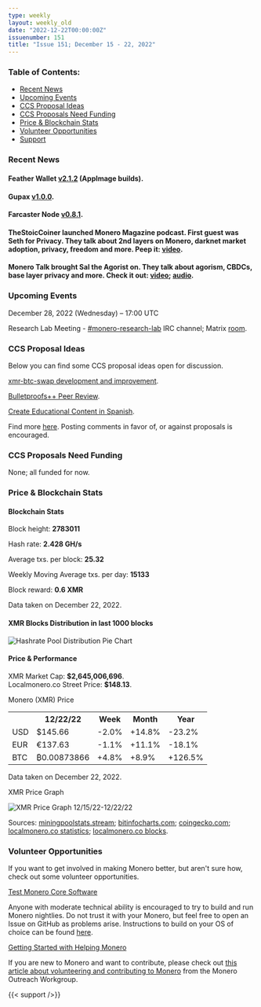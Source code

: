 ```yaml
---
type: weekly
layout: weekly_old
date: "2022-12-22T00:00:00Z"
issuenumber: 151
title: "Issue 151; December 15 - 22, 2022"
---
```


<h3>Table of Contents:</h3>
<ul class="contents">
    <li><a href="#news">Recent News</a></li>
    <li><a href="#events">Upcoming Events</a></li>
    <li><a href="#ideas">CCS Proposal Ideas</a></li>
    <li><a href="#proposals">CCS Proposals Need Funding</a></li>
    <li><a href="#stats">Price & Blockchain Stats</a></li>
    <li><a href="#volunteer">Volunteer Opportunities</a></li>
    <li><a href="#support">Support</a></li>
</ul>

<h3 id="news">Recent News</h3>

<div class="newsbyte">
    <h4>Feather Wallet <a href="https://featherwallet.org/download/" target="_blank">v2.1.2</a> (AppImage builds).</h4>
</div>

<div class="newsbyte">
    <h4>Gupax <a href="https://github.com/hinto-janaiyo/gupax/releases/tag/v1.0.0" target="_blank">v1.0.0</a>.</h4>
</div>

<div class="newsbyte">
    <h4>Farcaster Node <a href="https://github.com/farcaster-project/farcaster-node/releases/tag/v0.8.1" target="_blank">v0.8.1</a>.</h4>
</div>

<div class="newsbyte">
    <h4>TheStoicCoiner launched Monero Magazine podcast. First guest was Seth for Privacy. They talk about 2nd layers on Monero, darknet market adoption, privacy, freedom and more. Peep it: <a href="https://piped.adminforge.de/watch?v=VBdrbrqxrTk" target="_blank">video</a>.</h4>
</div>

<div class="newsbyte">
    <h4>Monero Talk brought Sal the Agorist on. They talk about agorism, CBDCs, base layer privacy and more. Check it out: <a href="https://piped.adminforge.de/watch?v=Ia75jad_kWo" target="_blank">video</a>; <a href="https://www.monerotalk.live/sal-the-agorist-on-monero-and-pseudonymous-cryptos" target="_blank">audio</a>.</h4>
</div>

<h3 id="events">Upcoming Events</h3>

<div class="event">
    <p class="date" markdown="1">December 28, 2022 (Wednesday) – 17:00 UTC</p>
    <p markdown="1">Research Lab Meeting - <a href="irc://irc.libera.chat/#monero-research-lab" target="_blank">#monero-research-lab</a> IRC channel; Matrix <a href="https://matrix.to/#/#monero-research-lab:monero.social" target="_blank">room</a>.</p>
</div>

<h3 id="ideas">CCS Proposal Ideas</h3>

<p>Below you can find some CCS proposal ideas open for discussion.</p>

<div class="proposal">
<p><a href="https://repo.getmonero.org/monero-project/ccs-proposals/-/merge_requests/355" target="_blank">xmr-btc-swap development and improvement</a>.</p>
</div>

<div class="proposal">
<p><a href="https://repo.getmonero.org/monero-project/ccs-proposals/-/merge_requests/358" target="_blank">Bulletproofs++ Peer Review</a>.</p>
</div>

<div class="proposal">
<p><a href="https://repo.getmonero.org/monero-project/ccs-proposals/-/merge_requests/366" target="_blank">Create Educational Content in Spanish</a>.</p>
</div>

<div class="proposal">
<p>Find more <a href="https://ccs.getmonero.org/ideas/" target="_blank">here</a>. Posting comments in favor of, or against proposals is encouraged.</p>
</div>

<h3 id="proposals">CCS Proposals Need Funding</h3>

<p>None; all funded for now.</p>

<h3 id="stats">Price & Blockchain Stats</h3>

<h4 class="stat">Blockchain Stats</h4>

<div class="bcstats">
    <p>Block height: <b>2783011</b></p>
    <p>Hash rate: <b>2.428 GH/s</b></p>
    <p>Average txs. per block: <b>25.32</b></p>
    <p>Weekly Moving Average txs. per day: <b>15133</b></p>
    <p>Block reward: <b>0.6 XMR</b></p>
</div>
<p class="note">Data taken on December 22, 2022.</p>

<h4 class="stat">XMR Blocks Distribution in last 1000 blocks</h4>
<p><img src="/img/hashrate-pool-distribution-1222.png" alt="Hashrate Pool Distribution Pie Chart"/></p>

<h4 class="stat" id="price-stat">Price & Performance</h4>

<div class="price-intro">XMR Market Cap: <b>$2,645,006,696</b>.<br/>Localmonero.co Street Price: <b>$148.13</b>.</div>

<p class="table-title">Monero (XMR) Price</p>
<table class="price-table">
  <tr class="row1">
    <th></th>
    <th>12/22/22</th>
    <th>Week</th>
    <th>Month</th>
    <th>Year</th>
  </tr>
  <tr>
    <td data-th="XMR to">USD</td>
    <td data-th="12/22/22">$145.66</td>
    <td data-th="Week" class="red">-2.0%</td>
    <td data-th="Month" class="green">+14.8%</td>
    <td data-th="Year" class="red">-23.2%</td>
  </tr>
  <tr class="row3">
    <td data-th="XMR to">EUR</td>
    <td data-th="12/22/22">€137.63</td>
    <td data-th="Week" class="red">-1.1%</td>
    <td data-th="Month" class="green">+11.1%</td>
    <td data-th="Year" class="red">-18.1%</td>
  </tr>
  <tr>
    <td data-th="XMR to">BTC</td>
    <td data-th="12/22/22">₿0.00873866</td>
    <td data-th="Week" class="green">+4.8%</td>
    <td data-th="Month" class="green">+8.9%</td>
    <td data-th="Year" class="green">+126.5%</td>
  </tr>
</table>
<p class="note">Data taken on December 22, 2022.</p>

<p class="table-title">XMR Price Graph</p>

![XMR Price Graph 12/15/22-12/22/22](/img/weekly-chart-1222.png "XMR Price Graph 12/15/22-12/22/22")

Sources: <a href="https://miningpoolstats.stream/monero" target="_blank">miningpoolstats.stream</a>; <a href="https://bitinfocharts.com/monero/" target="_blank">bitinfocharts.com</a>; <a href="https://www.coingecko.com/en/coins/monero" target="_blank">coingecko.com</a>; <a href="https://localmonero.co/statistics" target="_blank">localmonero.co statistics</a>; <a href="https://localmonero.co/blocks" target="_blank">localmonero.co blocks</a>.

<h3 id="volunteer">Volunteer Opportunities</h3>

<p>If you want to get involved in making Monero better, but aren't sure how, check out some volunteer opportunities.</p>

<div class="newsbyte">
    <p class="date"><a href="https://github.com/monero-project/monero" target="_blank">Test Monero Core Software</a></p>
    <p>Anyone with moderate technical ability is encouraged to try to build and run Monero nightlies. Do not trust it with your Monero, but feel free to open an Issue on GitHub as problems arise. Instructions to build on your OS of choice can be found <a href="https://github.com/monero-project/monero#compiling-monero-from-source" target="_blank">here</a>. </p>
</div>

<div class="newsbyte">
    <p class="date"><a href="https://github.com/monero-project/monero" target="_blank">Getting Started with Helping Monero</a></p>
    <p>If you are new to Monero and want to contribute, please check out <a href="https://www.monerooutreach.org/stories/getting-started-helping-monero.php" target="_blank">this article about volunteering and contributing to Monero</a> from the Monero Outreach Workgroup. </p>
</div>

{{< support />}}


